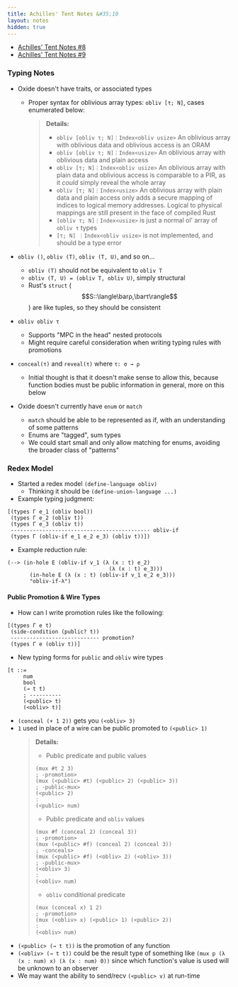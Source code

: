 ```yaml
---
title: Achilles' Tent Notes &#35;10
layout: notes
hidden: true
---
```


- [Achilles' Tent Notes &#35;8](/research/2019-10-13-achilles-8)
- [Achilles' Tent Notes &#35;9](/research/2019-10-15-achilles-9)

### Typing Notes

- Oxide doesn't have traits, or associated types
  - Proper syntax for oblivious array types: `obliv [τ; N]`, cases enumerated
    below:
      > **Details:**
      > - `obliv [obliv τ; N]⋮Index<obliv usize>`
      >   An oblivious array with oblivious data and oblivious access is an ORAM
      > - `obliv [obliv τ; N]⋮Index<usize>`
      >   An oblivious array with oblivious data and plain access
      > - `obliv [τ; N]⋮Index<obliv usize>`
      >   An oblivious array with plain data and oblivious access is comparable
      >   to a PIR, as it _could_ simply reveal the whole array
      > - `obliv [τ; N]⋮Index<usize>`
      >   An oblivious array with plain data and plain access only adds a secure
      >   mapping of indices to logical memory addresses. Logical to physical
      >   mappings are still present in the face of compiled Rust
      > - `[obliv τ; N]⋮Index<usize>` is just a normal ol' array of `obliv τ`
      >   types
      > - `[τ; N] ⋮Index<obliv usize>` is not implemented, and should be a type
      >   error

- `obliv ()`, `obliv (T)`, `obliv (T, U)`, and so on...
    - `obliv (T)` should not be equivalent to `obliv T`
    - `obliv (T, U) = (obliv T, obliv U)`, simply structural
    - Rust's `struct` ($$S::\langle\barρ,\barτ\rangle$$) are like tuples, so
      they should be consistent
- `obliv obliv τ`
  - Supports "MPC in the head" nested protocols
  - Might require careful consideration when writing typing rules with
    promotions
- `conceal(τ)` and `reveal(τ)` where `τ: σ → ρ`
  - Initial thought is that it doesn't make sense to allow this, because
    function bodies must be public information in general, more on this below
- Oxide doesn't currently have `enum` or `match`
    - `match` should be able to be represented as if, with an understanding of
      some patterns
    - Enums are "tagged", sum types
    - We could start small and only allow matching for enums, avoiding the
      broader class of "patterns"

### Redex Model

- Started a redex model `(define-language obliv)`
  - Thinking it should be `(define-union-language ...)`
- Example typing judgment:
```racket
[(types Γ e_1 (obliv bool))
 (types Γ e_2 (obliv t))
 (types Γ e_3 (obliv t))
 -------------------------------------------- obliv-if
 (types Γ (obliv-if e_1 e_2 e_3) (obliv t))])
```
- Example reduction rule:
```racket
(--> (in-hole E (obliv-if v_1 (λ (x : t) e_2)
                                (λ (x : t) e_3)))
       (in-hole E (λ (x : t) (obliv-if v_1 e_2 e_3)))
       "obliv-if-λ")
```

#### Public Promotion & Wire Types

- How can I write promotion rules like the following:
```racket
[(types Γ e t)
 (side-condition (public? t))
 ---------------------------- promotion?
 (types Γ e (obliv t))]
```
- New typing forms for `public` and `obliv` wire types
```racket
[t ::=
     num
     bool
     (→ t t)
     ; ----------
     (<public> t)
     (<obliv> t)]
```
  - `(conceal (+ 1 2))` gets you `(<obliv> 3)`
  - `1` used in place of a wire can be public promoted to `(<public> 1)`
    > **Details:**
    > - Public predicate and public values
    > ```racket
    > (mux #t 2 3)
    > ; -promotion>
    > (mux (<public> #t) (<public> 2) (<public> 3))
    > ; -public-mux>
    > (<public> 2)
    > :
    > (<public> num)
    > ```
    > - Public predicate and `obliv` values
    > ```racket
    > (mux #f (conceal 2) (conceal 3))
    > ; -promotion>
    > (mux (<public> #f) (conceal 2) (conceal 3))
    > ; -conceals>
    > (mux (<public> #f) (<obliv> 2) (<obliv> 3))
    > ; -public-mux>
    > (<obliv> 3)
    > :
    > (<obliv> num)
    > ```
    > - `obliv` conditional predicate
    > ```racket
    > (mux (conceal x) 1 2)
    > ; -promotion>
    > (mux (<obliv> x) (<public> 1) (<public> 2))
    > :
    > (<obliv> num)
    > ```
  - `(<public> (→ t t))` is the promotion of any function
  - `(<obliv> (→ t t))` could be the result type of something like
    `(mux p (λ (x : num) x) (λ (x : num) 0))` since which function's value is
    used will be unknown to an observer
  - We may want the ability to send/recv `(<public> v)` at run-time
